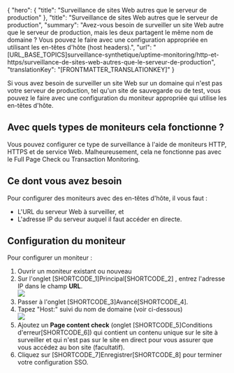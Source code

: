 {
  "hero": {
    "title": "Surveillance de sites Web autres que le serveur de production"
  },
  "title": "Surveillance de sites Web autres que le serveur de production",
  "summary": "Avez-vous besoin de surveiller un site Web autre que le serveur de production, mais les deux partagent le même nom de domaine ? Vous pouvez le faire avec une configuration appropriée en utilisant les en-têtes d'hôte (host headers).",
  "url": "[URL_BASE_TOPICS]surveillance-synthetique/uptime-monitoring/http-et-https/surveillance-de-sites-web-autres-que-le-serveur-de-production",
  "translationKey": "[FRONTMATTER_TRANSLATIONKEY]"
}

Si vous avez besoin de surveiller un site Web sur un domaine qui n'est pas votre serveur de production, tel qu'un site de sauvegarde ou de test, vous pouvez le faire avec une configuration du moniteur appropriée qui utilise les en-têtes d'hôte.

## Avec quels types de moniteurs cela fonctionne ?

Vous pouvez configurer ce type de surveillance à l'aide de moniteurs HTTP, HTTPS et de service Web. Malheureusement, cela ne fonctionne pas avec le Full Page Check ou Transaction Monitoring.

## Ce dont vous avez besoin

Pour configurer des moniteurs avec des en-têtes d'hôte, il vous faut :

-   L'URL du serveur Web à surveiller, et
-   L'adresse IP du serveur auquel il faut accéder en directe.

## Configuration du moniteur

Pour configurer un moniteur :

1.  Ouvrir un moniteur existant ou nouveau
2.  Sur l'onglet [SHORTCODE_1]Principal[SHORTCODE_2] , entrez l'adresse IP dans le champ  **URL**.  
    ![]([LINK_URL_1])
3.  Passer à l'onglet [SHORTCODE_3]Avancé[SHORTCODE_4].
4.  Tapez "Host:" suivi du nom de domaine (voir ci-dessous)  
    ![]([LINK_URL_2])
5.  Ajoutez un **Page content check** (onglet [SHORTCODE_5]Conditions d'erreur[SHORTCODE_6]) qui contient un contenu unique sur le site à surveiller et qui n'est pas sur le site en direct pour vous assurer que vous accédez au bon site (facultatif).
6.  Cliquez sur [SHORTCODE_7]Enregistrer[SHORTCODE_8] pour terminer votre configuration SSO.
